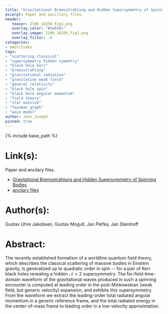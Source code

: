 ```yaml
---
title: "Gravitational Bremsstrahlung and Hidden Supersymmetry of Spinning Bodies"
excerpt: Paper and ancillary files.
header:
   teaser: 2106_10256_Fig1.png
   overlay_color: "#5e616c"
   overlay_image: 2106_10256_Fig1.png
   overlay_filter: .6
categories:
- amplitudes
tags:
- "scattering classical"
- "supersymmetry hidden symmetry"
- "black hole kerr"
- "bremsstrahlung"
- "gravitational radiation"
- "gravitation weak field"
- "general relativity"
- "black hole spin"
- "black hole angular momentum"
- "field theory"
- "star massive"
- "feynman graph"
- "wave model"
author: John_Joseph
pinned: true
---
```

{% include base_path %}

# Link(s):
Paper and ancilary files.
  * [Gravitational Bremsstrahlung and Hidden Supersymmetry of Spinning Bodies](https://arxiv.org/abs/2106.10256)
  * [ancilary files](https://arxiv.org/src/2106.10256/anc)

# Author(s):
Gustav Uhre Jakobsen, Gustav Mogull, Jan Plefka, Jan Steinhoff

# Abstract:
The recently established formalism of a worldline quantum field theory, which describes the classical scattering of massive bodies in Einstein gravity, is generalized up to quadratic order in spin -- for a pair of Kerr black holes revealing a hidden ${\mathcal N}=2$ supersymmetry. The far-field time-domain waveform of the gravitational waves produced in such a spinning encounter is computed at leading order in the post-Minkowskian (weak field, but generic velocity) expansion, and exhibits this supersymmetry. From the waveform we extract the leading-order total radiated angular momentum in a generic reference frame, and the total radiated energy in the center-of-mass frame to leading order in a low-velocity approximation.